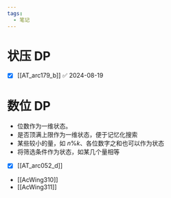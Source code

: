 ```yaml
---
tags:
  - 笔记
---
```


# 状压 DP

- [x] [[AT_arc179_b]] ✅ 2024-08-19

# 数位 DP

- 位数作为一维状态。
- 是否顶满上限作为一维状态，便于记忆化搜索
- 某些较小的量，如 $n\% k$、各位数字之和也可以作为状态
- 将筛选条件作为状态，如某几个量相等

- [x] [[AT_arc052_d]]
- [[AcWing310]]
- [[AcWing311]]
